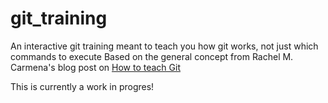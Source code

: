 # git_training
An interactive git training meant to teach you how git works, not just which commands to execute
Based on the general concept from Rachel M. Carmena's blog post on [How to teach Git](https://rachelcarmena.github.io/2018/12/12/how-to-teach-git.html) 

This is currently a work in progres!
